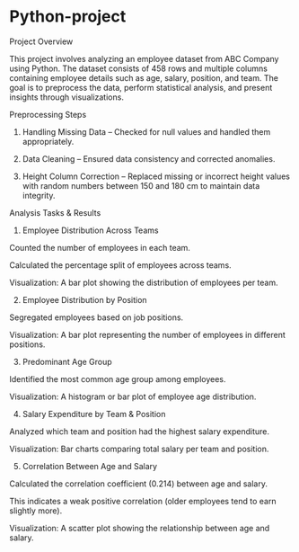 # Python-project
Project Overview

This project involves analyzing an employee dataset from ABC Company using Python.
The dataset consists of 458 rows and multiple columns containing employee details such as age, salary, position, and team.
The goal is to preprocess the data, perform statistical analysis, and present insights through visualizations.

Preprocessing Steps

1. Handling Missing Data – Checked for null values and handled them appropriately.

2. Data Cleaning – Ensured data consistency and corrected anomalies.

3. Height Column Correction – Replaced missing or incorrect height values with random numbers between 150 and 180 cm to maintain data integrity.
 
Analysis Tasks & Results

1. Employee Distribution Across Teams

Counted the number of employees in each team.

Calculated the percentage split of employees across teams.

Visualization: A bar plot showing the distribution of employees per team.

2. Employee Distribution by Position

Segregated employees based on job positions.

Visualization: A bar plot representing the number of employees in different positions.

3. Predominant Age Group

Identified the most common age group among employees.

Visualization: A histogram or bar plot of employee age distribution.

4. Salary Expenditure by Team & Position

Analyzed which team and position had the highest salary expenditure.

Visualization: Bar charts comparing total salary per team and position.

5. Correlation Between Age and Salary

Calculated the correlation coefficient (0.214) between age and salary.

This indicates a weak positive correlation (older employees tend to earn slightly more).

Visualization: A scatter plot showing the relationship between age and salary.
